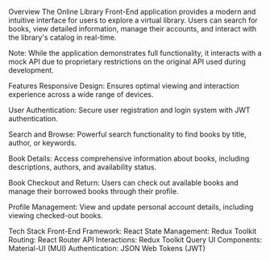 Overview
The Online Library Front-End application provides a modern and intuitive interface for users to explore a virtual library. Users can search for books, view detailed information, manage their accounts, and interact with the library's catalog in real-time.

Note: While the application demonstrates full functionality, it interacts with a mock API due to proprietary restrictions on the original API used during development.

Features
Responsive Design: Ensures optimal viewing and interaction experience across a wide range of devices.

User Authentication: Secure user registration and login system with JWT authentication.

Search and Browse: Powerful search functionality to find books by title, author, or keywords.

Book Details: Access comprehensive information about books, including descriptions, authors, and availability status.

Book Checkout and Return: Users can check out available books and manage their borrowed books through their profile.

Profile Management: View and update personal account details, including viewing checked-out books.

Tech Stack
Front-End Framework: React
State Management: Redux Toolkit
Routing: React Router
API Interactions: Redux Toolkit Query
UI Components: Material-UI (MUI)
Authentication: JSON Web Tokens (JWT)
